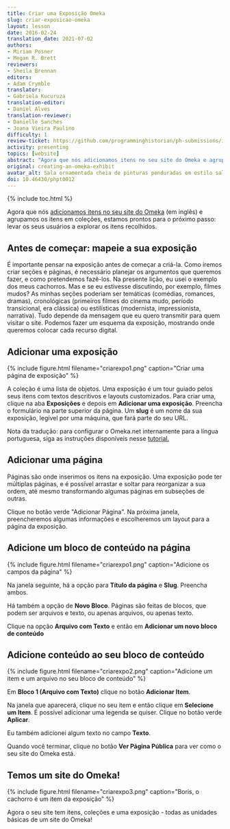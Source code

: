 ```yaml
---
title: Criar uma Exposição Omeka
slug: criar-exposicao-omeka
layout: lesson
date: 2016-02-24
translation_date: 2021-07-02
authors:
- Miriam Posner
- Megan R. Brett
reviewers:
- Sheila Brennan
editors:
- Adam Crymble
translator:
- Gabriela Kucuruza 
translation-editor:
- Daniel Alves
translation-reviewer:
- Danielle Sanches
- Joana Vieira Paulino
difficulty: 1
review-ticket: https://github.com/programminghistorian/ph-submissions/issues/378
activity: presenting
topics: [website]
abstract: "Agora que nós adicionamos itens no seu site do Omeka e agrupamos os itens em coleções, estamos prontos para o próximo passo: levar os seus usuários a explorar os itens recolhidos."
original: creating-an-omeka-exhibit
avatar_alt: Sala ornamentada cheia de pinturas penduradas em estilo salão
doi: 10.46430/phpt0012
---
```


{% include toc.html %}




Agora que nós [adicionamos itens no seu site do Omeka](/en/lessons/up-and-running-with-omeka) (em inglês) e agrupamos os itens em coleções, estamos prontos para o próximo passo: levar os seus usuários a explorar os itens recolhidos. 

## Antes de começar: mapeie a sua exposição 

É importante pensar na exposição antes de começar a criá-la. Como iremos criar seções e páginas, é necessário planejar os argumentos que queremos fazer, e como pretendemos fazê-los. Na presente lição, eu usei o exemplo dos meus cachorros. Mas e se eu estivesse discutindo, por exemplo, filmes mudos? As minhas seções poderiam ser temáticas (comédias, romances, dramas), cronológicas (primeiros filmes do cinema mudo, período transicional, era clássica) ou estilísticas (modernista, impressionista, narrativa). Tudo depende da mensagem que eu quero transmitir para quem visitar o site. Podemos fazer um esquema da exposição, mostrando onde queremos colocar cada recurso digital. 

## Adicionar uma exposição 

{% include figure.html filename="criarexpo1.png" caption="Criar uma página de exposição" %}

A coleção é uma lista de objetos. Uma exposição é um tour guiado pelos seus itens com textos descritivos e layouts customizados. Para criar uma, clique na aba **Exposições** e depois em **Adicionar uma exposição**. Preencha o formulário na parte superior da página. Um **slug** é um nome da sua exposição, legível por uma máquina, que fará parte do seu URL. 

Nota da tradução: para configurar o Omeka.net internamente para a língua portuguesa, siga as instruções disponíveis nesse [tutorial.](/pt/licoes/introducao-omeka-net#configurar-o-seu-site-para--portugu%C3%AAs-nota-da-tradu%C3%A7%C3%A3o)

## Adicionar uma página

Páginas são onde inserimos os itens na exposição. Uma exposição pode ter múltiplas páginas, e é possível arrastar e soltar para reorganizar a sua ordem, até mesmo transformando algumas páginas em subseções de outras.

Clique no botão verde "Adicionar Página". Na próxima janela, preencheremos algumas informações e escolheremos um layout para a página da exposição. 

## Adicione um bloco de conteúdo na página 

{% include figure.html filename="criarexpo1.png" caption="Adicione os campos da página" %}

Na janela seguinte, há a opção para  **Título da página** e **Slug**. Preencha ambos. 

Há também a opção de **Novo Bloco**. Páginas são feitas de blocos, que podem ser arquivos e texto, ou apenas arquivos, ou apenas texto. 

Clique na opção **Arquivo com Texto** e então em **Adicionar um novo bloco de conteúdo**

## Adicione conteúdo ao seu bloco de conteúdo 

{% include figure.html filename="criarexpo2.png" caption="Adicione um item e um arquivo no seu bloco de conteúdo" %}

Em **Bloco 1 (Arquivo com Texto)** clique no botão **Adicionar Item**.

Na janela que aparecerá, clique no seu item e então clique em **Selecione um Item**. É possível adicionar uma legenda se quiser. Clique no botão verde **Aplicar**.

Eu também adicionei algum texto no campo **Texto**.

Quando você terminar, clique no botão **Ver Página Pública** para ver como o seu site do Omeka está.

## Temos um site do Omeka! 

{% include figure.html filename="criarexpo3.png" caption="Boris, o cachorro é um item da exposição" %}

Agora o seu site tem itens, coleções e uma exposição - todas as unidades básicas de um site do Omeka! 

